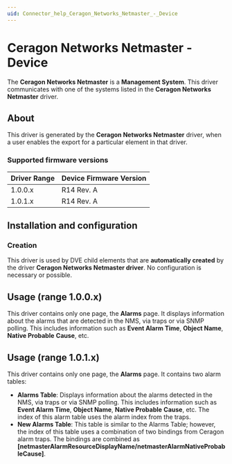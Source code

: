 ```yaml
---
uid: Connector_help_Ceragon_Networks_Netmaster_-_Device
---
```


# Ceragon Networks Netmaster - Device

The **Ceragon Networks Netmaster** is a **Management System**. This driver communicates with one of the systems listed in the **Ceragon Networks Netmaster** driver.

## About

This driver is generated by the **Ceragon Networks Netmaster** driver, when a user enables the export for a particular element in that driver.

### Supported firmware versions

| **Driver Range** | **Device Firmware Version** |
|------------------|-----------------------------|
| 1.0.0.x          | R14 Rev. A                  |
| 1.0.1.x          | R14 Rev. A                  |

## Installation and configuration

### Creation

This driver is used by DVE child elements that are **automatically created** by the driver **Ceragon Networks Netmaster driver**. No configuration is necessary or possible.

## Usage (range 1.0.0.x)

This driver contains only one page, the **Alarms** page. It displays information about the alarms that are detected in the NMS, via traps or via SNMP polling. This includes information such as **Event Alarm Time**, **Object Name**, **Native Probable** **Cause**, etc.

## Usage (range 1.0.1.x)

This driver contains only one page, the **Alarms** page. It contains two alarm tables:

- **Alarms Table**: Displays information about the alarms detected in the NMS, via traps or via SNMP polling. This includes information such as **Event Alarm Time**, **Object Name**, **Native Probable** **Cause**, etc. The index of this alarm table uses the alarm index from the traps.
- **New Alarms Table**: This table is similar to the Alarms Table; however, the index of this table uses a combination of two bindings from Ceragon alarm traps. The bindings are combined as **\[netmasterAlarmResourceDisplayName/netmasterAlarmNativeProbableCause\]**.
